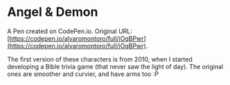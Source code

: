 # Angel & Demon

A Pen created on CodePen.io. Original URL: [https://codepen.io/alvaromontoro/full/jOqBPwr](https://codepen.io/alvaromontoro/full/jOqBPwr).

The first version of these characters is from 2010, when I started developing a Bible trivia game (that never saw the light of day). The original ones are smoother and curvier, and have arms too :P
